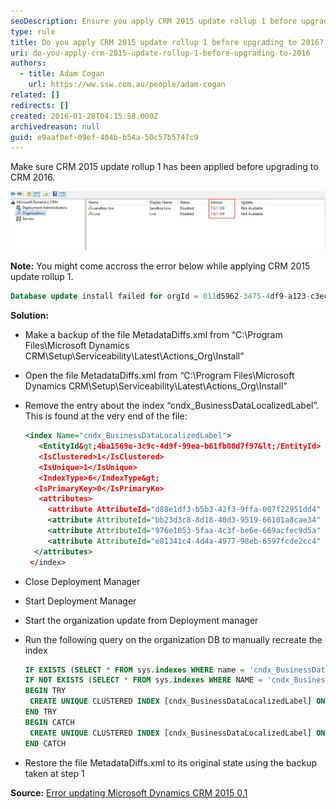 ```yaml
---
seoDescription: Ensure you apply CRM 2015 update rollup 1 before upgrading to CRM 2016.
type: rule
title: Do you apply CRM 2015 update rollup 1 before upgrading to 2016?
uri: do-you-apply-crm-2015-update-rollup-1-before-upgrading-to-2016
authors:
  - title: Adam Cogan
    url: https://ww.ssw.com.au/people/adam-cogan
related: []
redirects: []
created: 2016-01-28T04:15:58.000Z
archivedreason: null
guid: e9aaf0ef-09ef-404b-b54a-50c57b5747c9
---
```


Make sure CRM 2015 update rollup 1 has been applied before upgrading to CRM 2016.

<!--endintro-->

![Figure: version after applying CRM 2015 update rollup 1](updaterollup1.png)

**Note:** You might come accross the error below while applying CRM 2015 update rollup 1.

```sql
Database update install failed for orgId = 011d5962-3475-4df9-a123-c3ecaf88b048. Continuing with other orgs. Exception: System.Reflection.TargetInvocationException: Exception has been thrown by the target of an invocation. ---> System.Data.SqlClient.SqlException: The current transaction cannot be committed and cannot support operations that write to the log file. Roll back the transaction.</div><div>Uncommittable transaction is detected at the end of the batch. The transaction is rolled back.
```

**Solution:**

- Make a backup of the file MetadataDiffs.xml from “C:\Program Files\Microsoft Dynamics CRM\Setup\Serviceability\Latest\Actions_Org\Install”

- Open the file MetadataDiffs.xml from “C:\Program Files\Microsoft Dynamics CRM\Setup\Serviceability\Latest\Actions_Org\Install”

- Remove the entry about the index “cndx_BusinessDataLocalizedLabel”. This is found at the very end of the file:

  ```xml
  <index Name="cndx_BusinessDataLocalizedLabel">
     <EntityId&gt;4ba1569e-3c9c-4d9f-99ea-b61fb08d7f97&lt;/EntityId>
     <IsClustered>1</IsClustered>
     <IsUnique>1</IsUnique>
     <IndexType>6</IndexType&gt;
    <IsPrimaryKey>0</IsPrimaryKe>
     <attributes>
       <attribute AttributeId="d88e1df3-b5b3-42f3-9ffa-007f22951dd4" IsSystemManaged="1" order="0" />
       <attribute AttributeId="bb23d3c8-8d18-40d3-9519-66101a8cae34" IsSystemManaged="1" order="1" />
       <attribute AttributeId="976e1053-5faa-4c3f-be6e-669acfec9d5a" IsSystemManaged="1" order="2" />
       <attribute AttributeId="e81341c4-4d4a-4977-98eb-6597fcde2cc4" IsSystemManaged="1" order="3" />
    </attributes>
   </index>
  ```

- Close Deployment Manager
- Start Deployment Manager
- Start the organization update from Deployment manager
- Run the following query on the organization DB to manually recreate the index

  ```sql
  IF EXISTS (SELECT * FROM sys.indexes WHERE name = 'cndx_BusinessDataLocalizedLabel' AND OBJECT_NAME(object_id) = 'BusinessDataLocalizedLabelBase') DROP INDEX [cndx_BusinessDataLocalizedLabel] ON [BusinessDataLocalizedLabelBase];
  IF NOT EXISTS (SELECT * FROM sys.indexes WHERE NAME = 'cndx_BusinessDataLocalizedLabel' AND OBJECT_NAME(object_id) = 'BusinessDataLocalizedLabelBase')
  BEGIN TRY
   CREATE UNIQUE CLUSTERED INDEX [cndx_BusinessDataLocalizedLabel] ON [BusinessDataLocalizedLabelBase]([ObjectId] ASC, [ObjectIdTypeCode] ASC, [ObjectColumnNumber] ASC, [LanguageId] ASC) WITH (FILLFACTOR = 80, MAXDOP = 4, SORT_IN_TEMPDB = ON, ONLINE = ON)
  END TRY
  BEGIN CATCH
   CREATE UNIQUE CLUSTERED INDEX [cndx_BusinessDataLocalizedLabel] ON [BusinessDataLocalizedLabelBase]([ObjectId] ASC, [ObjectIdTypeCode] ASC, [ObjectColumnNumber] ASC, [LanguageId] ASC) WITH (FILLFACTOR = 80, MAXDOP = 4, SORT_IN_TEMPDB = ON)
  END CATCH
  ```

- Restore the file MetadataDiffs.xml to its original state using the backup taken at step 1

**Source:** [Error updating Microsoft Dynamics CRM 2015 0.1](https://community.dynamics.com/forums/thread/details/?threadid=8f9d9ec1-541e-4562-a813-f548550061e4)
